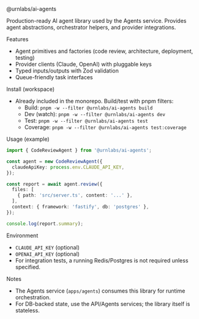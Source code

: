 @urnlabs/ai-agents

Production-ready AI agent library used by the Agents service. Provides agent abstractions, orchestrator helpers, and provider integrations.

Features
- Agent primitives and factories (code review, architecture, deployment, testing)
- Provider clients (Claude, OpenAI) with pluggable keys
- Typed inputs/outputs with Zod validation
- Queue-friendly task interfaces

Install (workspace)
- Already included in the monorepo. Build/test with pnpm filters:
  - Build: `pnpm -w --filter @urnlabs/ai-agents build`
  - Dev (watch): `pnpm -w --filter @urnlabs/ai-agents dev`
  - Test: `pnpm -w --filter @urnlabs/ai-agents test`
  - Coverage: `pnpm -w --filter @urnlabs/ai-agents test:coverage`

Usage (example)
```ts
import { CodeReviewAgent } from '@urnlabs/ai-agents';

const agent = new CodeReviewAgent({
  claudeApiKey: process.env.CLAUDE_API_KEY,
});

const report = await agent.review({
  files: [
    { path: 'src/server.ts', content: '...' },
  ],
  context: { framework: 'fastify', db: 'postgres' },
});

console.log(report.summary);
```

Environment
- `CLAUDE_API_KEY` (optional)
- `OPENAI_API_KEY` (optional)
- For integration tests, a running Redis/Postgres is not required unless specified.

Notes
- The Agents service (`apps/agents`) consumes this library for runtime orchestration.
- For DB-backed state, use the API/Agents services; the library itself is stateless.

